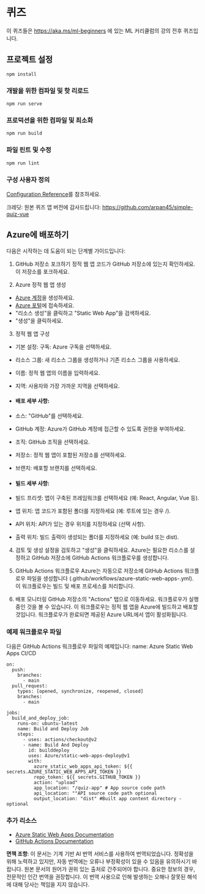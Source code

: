 # 퀴즈

이 퀴즈들은 https://aka.ms/ml-beginners 에 있는 ML 커리큘럼의 강의 전후 퀴즈입니다.

## 프로젝트 설정

```
npm install
```

### 개발을 위한 컴파일 및 핫 리로드

```
npm run serve
```

### 프로덕션을 위한 컴파일 및 최소화

```
npm run build
```

### 파일 린트 및 수정

```
npm run lint
```

### 구성 사용자 정의

[Configuration Reference](https://cli.vuejs.org/config/)를 참조하세요.

크레딧: 원본 퀴즈 앱 버전에 감사드립니다: https://github.com/arpan45/simple-quiz-vue

## Azure에 배포하기

다음은 시작하는 데 도움이 되는 단계별 가이드입니다:

1. GitHub 저장소 포크하기
정적 웹 앱 코드가 GitHub 저장소에 있는지 확인하세요. 이 저장소를 포크하세요.

2. Azure 정적 웹 앱 생성
- [Azure 계정](http://azure.microsoft.com)을 생성하세요.
- [Azure 포털](https://portal.azure.com)에 접속하세요.
- "리소스 생성"을 클릭하고 "Static Web App"을 검색하세요.
- "생성"을 클릭하세요.

3. 정적 웹 앱 구성
- 기본 설정: 구독: Azure 구독을 선택하세요.
- 리소스 그룹: 새 리소스 그룹을 생성하거나 기존 리소스 그룹을 사용하세요.
- 이름: 정적 웹 앱의 이름을 입력하세요.
- 지역: 사용자와 가장 가까운 지역을 선택하세요.

- #### 배포 세부 사항:
- 소스: "GitHub"를 선택하세요.
- GitHub 계정: Azure가 GitHub 계정에 접근할 수 있도록 권한을 부여하세요.
- 조직: GitHub 조직을 선택하세요.
- 저장소: 정적 웹 앱이 포함된 저장소를 선택하세요.
- 브랜치: 배포할 브랜치를 선택하세요.

- #### 빌드 세부 사항:
- 빌드 프리셋: 앱이 구축된 프레임워크를 선택하세요 (예: React, Angular, Vue 등).
- 앱 위치: 앱 코드가 포함된 폴더를 지정하세요 (예: 루트에 있는 경우 /).
- API 위치: API가 있는 경우 위치를 지정하세요 (선택 사항).
- 출력 위치: 빌드 출력이 생성되는 폴더를 지정하세요 (예: build 또는 dist).

4. 검토 및 생성
설정을 검토하고 "생성"을 클릭하세요. Azure는 필요한 리소스를 설정하고 GitHub 저장소에 GitHub Actions 워크플로우를 생성합니다.

5. GitHub Actions 워크플로우
Azure는 자동으로 저장소에 GitHub Actions 워크플로우 파일을 생성합니다 (.github/workflows/azure-static-web-apps-<name>.yml). 이 워크플로우는 빌드 및 배포 프로세스를 처리합니다.

6. 배포 모니터링
GitHub 저장소의 "Actions" 탭으로 이동하세요.
워크플로우가 실행 중인 것을 볼 수 있습니다. 이 워크플로우는 정적 웹 앱을 Azure에 빌드하고 배포할 것입니다.
워크플로우가 완료되면 제공된 Azure URL에서 앱이 활성화됩니다.

### 예제 워크플로우 파일

다음은 GitHub Actions 워크플로우 파일의 예제입니다:
name: Azure Static Web Apps CI/CD
```
on:
  push:
    branches:
      - main
  pull_request:
    types: [opened, synchronize, reopened, closed]
    branches:
      - main

jobs:
  build_and_deploy_job:
    runs-on: ubuntu-latest
    name: Build and Deploy Job
    steps:
      - uses: actions/checkout@v2
      - name: Build And Deploy
        id: builddeploy
        uses: Azure/static-web-apps-deploy@v1
        with:
          azure_static_web_apps_api_token: ${{ secrets.AZURE_STATIC_WEB_APPS_API_TOKEN }}
          repo_token: ${{ secrets.GITHUB_TOKEN }}
          action: "upload"
          app_location: "/quiz-app" # App source code path
          api_location: ""API source code path optional
          output_location: "dist" #Built app content directory - optional
```

### 추가 리소스
- [Azure Static Web Apps Documentation](https://learn.microsoft.com/azure/static-web-apps/getting-started)
- [GitHub Actions Documentation](https://docs.github.com/actions/use-cases-and-examples/deploying/deploying-to-azure-static-web-app)

**면책 조항**:
이 문서는 기계 기반 AI 번역 서비스를 사용하여 번역되었습니다. 정확성을 위해 노력하고 있지만, 자동 번역에는 오류나 부정확성이 있을 수 있음을 유의하시기 바랍니다. 원본 문서의 원어가 권위 있는 출처로 간주되어야 합니다. 중요한 정보의 경우, 전문적인 인간 번역을 권장합니다. 이 번역 사용으로 인해 발생하는 오해나 잘못된 해석에 대해 당사는 책임을 지지 않습니다.